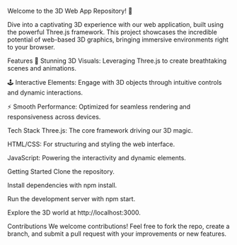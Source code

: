 Welcome to the 3D Web App Repository! 🚀

Dive into a captivating 3D experience with our web application, built using the powerful Three.js framework. This project showcases the incredible potential of web-based 3D graphics, bringing immersive environments right to your browser.

Features
🌟 Stunning 3D Visuals: Leveraging Three.js to create breathtaking scenes and animations.

🕹️ Interactive Elements: Engage with 3D objects through intuitive controls and dynamic interactions.

⚡ Smooth Performance: Optimized for seamless rendering and responsiveness across devices.

Tech Stack
Three.js: The core framework driving our 3D magic.

HTML/CSS: For structuring and styling the web interface.

JavaScript: Powering the interactivity and dynamic elements.

Getting Started
Clone the repository.

Install dependencies with npm install.

Run the development server with npm start.

Explore the 3D world at http://localhost:3000.

Contributions
We welcome contributions! Feel free to fork the repo, create a branch, and submit a pull request with your improvements or new features.
